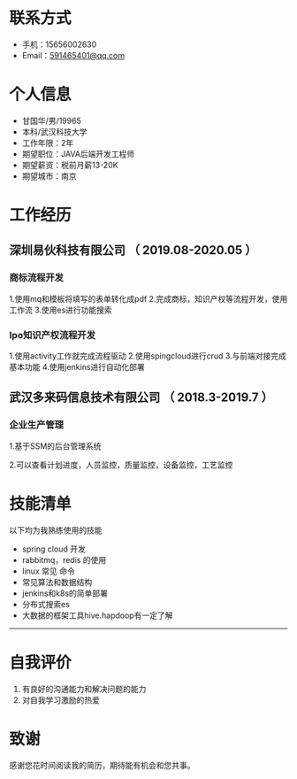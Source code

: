 
# 联系方式
- 手机：15656002630
- Email：591465401@qq.com

# 个人信息

 - 甘国华/男/19965
 - 本科/武汉科技大学 
 - 工作年限：2年
 - 期望职位：JAVA后端开发工程师
 - 期望薪资：税前月薪13-20K
 - 期望城市：南京

   
   
# 工作经历

## 深圳易伙科技有限公司 （ 2019.08-2020.05 ）

### 商标流程开发
1.使用mq和模板将填写的表单转化成pdf
2.完成商标，知识产权等流程开发，使用工作流
3.使用es进行功能搜索


### Ipo知识产权流程开发
1.使用activity工作就完成流程驱动
2.使用spingcloud进行crud
3.与前端对接完成基本功能
4.使用jenkins进行自动化部署


## 武汉多来码信息技术有限公司 （ 2018.3-2019.7 ）

### 企业生产管理
1.基于SSM的后台管理系统

2.可以查看计划进度，人员监控，质量监控，设备监控，工艺监控




# 技能清单
以下均为我熟练使用的技能

- spring cloud 开发
- rabbitmq，redis  的使用
- linux 常见 命令
- 常见算法和数据结构
- jenkins和k8s的简单部署
- 分布式搜索es
- 大数据的框架工具hive.hapdoop有一定了解
---
# 自我评价

1. 有良好的沟通能力和解决问题的能力
2. 对自我学习激励的热爱



# 致谢

感谢您花时间阅读我的简历，期待能有机会和您共事。
      